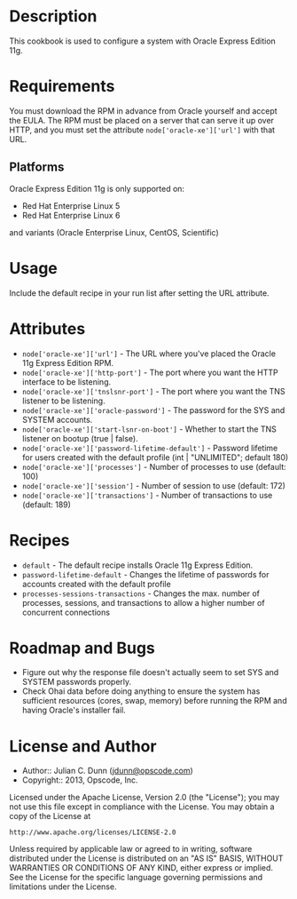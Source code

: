 Description
===========

This cookbook is used to configure a system with Oracle Express Edition 11g.

Requirements
============

You must download the RPM in advance from Oracle yourself and accept the EULA. The RPM must be placed on a server that can serve it up over HTTP, and you must set the attribute `node['oracle-xe']['url']` with that URL.

## Platforms

Oracle Express Edition 11g is only supported on:

* Red Hat Enterprise Linux 5
* Red Hat Enterprise Linux 6

and variants (Oracle Enterprise Linux, CentOS, Scientific)

# Usage

Include the default recipe in your run list after setting the URL attribute.

# Attributes

* `node['oracle-xe']['url']` - The URL where you've placed the Oracle 11g Express Edition RPM.
* `node['oracle-xe']['http-port']` - The port where you want the HTTP interface to be listening.
* `node['oracle-xe']['tnslsnr-port']` - The port where you want the TNS listener to be listening.
* `node['oracle-xe']['oracle-password']`  - The password for the SYS and SYSTEM accounts.
* `node['oracle-xe']['start-lsnr-on-boot']`  - Whether to start the TNS listener on bootup (true | false).
* `node['oracle-xe']['password-lifetime-default']`  - Password lifetime for users created with the default profile (int | "UNLIMITED"; default 180)
* `node['oracle-xe']['processes']` - Number of processes to use (default: 100)
* `node['oracle-xe']['session']` - Number of session to use (default: 172)
* `node['oracle-xe']['transactions']` - Number of transactions to use (default: 189)

# Recipes

* `default` - The default recipe installs Oracle 11g Express Edition.
* `password-lifetime-default` - Changes the lifetime of passwords for accounts created with the default profile
* `processes-sessions-transactions` - Changes the max. number of processes, sessions, and transactions to allow a higher number of concurrent connections


Roadmap and Bugs
================

* Figure out why the response file doesn't actually seem to set SYS and SYSTEM passwords properly.
* Check Ohai data before doing anything to ensure the system has sufficient resources (cores, swap, memory) before running the RPM and having Oracle's installer fail.

License and Author
==================

- Author:: Julian C. Dunn (<jdunn@opscode.com>)
- Copyright:: 2013, Opscode, Inc.

Licensed under the Apache License, Version 2.0 (the "License");
you may not use this file except in compliance with the License.
You may obtain a copy of the License at

    http://www.apache.org/licenses/LICENSE-2.0

Unless required by applicable law or agreed to in writing, software
distributed under the License is distributed on an "AS IS" BASIS,
WITHOUT WARRANTIES OR CONDITIONS OF ANY KIND, either express or implied.
See the License for the specific language governing permissions and
limitations under the License.
